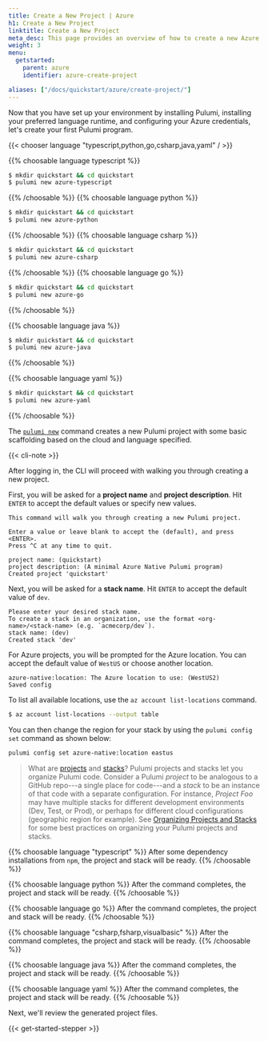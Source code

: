 ```yaml
---
title: Create a New Project | Azure
h1: Create a New Project
linktitle: Create a New Project
meta_desc: This page provides an overview of how to create a new Azure + Pulumi project.
weight: 3
menu:
  getstarted:
    parent: azure
    identifier: azure-create-project

aliases: ["/docs/quickstart/azure/create-project/"]
---
```


Now that you have set up your environment by installing Pulumi, installing your preferred language runtime,
and configuring your Azure credentials, let's create your first Pulumi program.

{{< chooser language "typescript,python,go,csharp,java,yaml" / >}}

{{% choosable language typescript %}}

```bash
$ mkdir quickstart && cd quickstart
$ pulumi new azure-typescript
```

{{% /choosable %}}
{{% choosable language python %}}

```bash
$ mkdir quickstart && cd quickstart
$ pulumi new azure-python
```

{{% /choosable %}}
{{% choosable language csharp %}}

```bash
$ mkdir quickstart && cd quickstart
$ pulumi new azure-csharp
```

{{% /choosable %}}
{{% choosable language go %}}

```bash
$ mkdir quickstart && cd quickstart
$ pulumi new azure-go
```

{{% /choosable %}}

{{% choosable language java %}}

```bash
$ mkdir quickstart && cd quickstart
$ pulumi new azure-java
```

{{% /choosable %}}

{{% choosable language yaml %}}

```bash
$ mkdir quickstart && cd quickstart
$ pulumi new azure-yaml
```

{{% /choosable %}}

The [`pulumi new`](/docs/reference/cli/pulumi_new) command creates a new Pulumi project with some basic scaffolding based on the cloud and language specified.

{{< cli-note >}}

After logging in, the CLI will proceed with walking you through creating a new project.

First, you will be asked for a **project name** and **project description**. Hit `ENTER` to accept the default values or specify new values.

```
This command will walk you through creating a new Pulumi project.

Enter a value or leave blank to accept the (default), and press <ENTER>.
Press ^C at any time to quit.

project name: (quickstart)
project description: (A minimal Azure Native Pulumi program)
Created project 'quickstart'
```

Next, you will be asked for a **stack name**. Hit `ENTER` to accept the default value of `dev`.

```
Please enter your desired stack name.
To create a stack in an organization, use the format <org-name>/<stack-name> (e.g. `acmecorp/dev`).
stack name: (dev)
Created stack 'dev'
```

For Azure projects, you will be prompted for the Azure location. You can accept the default value of `WestUS` or choose another location.

```
azure-native:location: The Azure location to use: (WestUS2)
Saved config
```

To list all available locations, use the `az account list-locations` command.

```bash
$ az account list-locations --output table
```

You can then change the region for your stack by using the `pulumi config set` command as shown below:

```bash
pulumi config set azure-native:location eastus
```

> What are [projects](/docs/intro/concepts/project/) and [stacks](/docs/intro/concepts/stack/)? Pulumi projects and stacks let you organize Pulumi code. Consider a Pulumi _project_ to be analogous to a GitHub repo---a single place for code---and a _stack_ to be an instance of that code with a separate configuration. For instance, _Project Foo_ may have multiple stacks for different development environments (Dev, Test, or Prod), or perhaps for different cloud configurations (geographic region for example). See [Organizing Projects and Stacks](/docs/guides/organizing-projects-stacks/) for some best practices on organizing your Pulumi projects and stacks.

{{% choosable language "typescript" %}}
After some dependency installations from `npm`, the project and stack will be ready.
{{% /choosable %}}

{{% choosable language python %}}
After the command completes, the project and stack will be ready.
{{% /choosable %}}

{{% choosable language go %}}
After the command completes, the project and stack will be ready.
{{% /choosable %}}

{{% choosable language "csharp,fsharp,visualbasic" %}}
After the command completes, the project and stack will be ready.
{{% /choosable %}}

{{% choosable language java %}}
After the command completes, the project and stack will be ready.
{{% /choosable %}}

{{% choosable language yaml %}}
After the command completes, the project and stack will be ready.
{{% /choosable %}}

Next, we'll review the generated project files.

{{< get-started-stepper >}}
